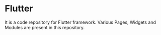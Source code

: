 # Flutter
It is a code repository for Flutter framework. Various Pages, Widgets and Modules are present in this repository.
